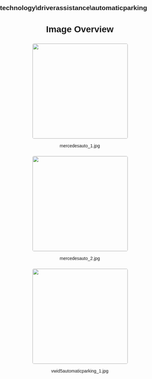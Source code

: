## technology\driverassistance\automaticparking
<style>
    body {
        font-family: Arial, sans-serif;
        margin: 0;
        padding: 0;
    }
    .image-gallery {
        display: flex;
        flex-wrap: wrap;
        gap: 10px;
        justify-content: center;
        padding: 10px;
    }
    .image-gallery img {
        width: 300px;
        height: auto;
        border: 1px solid #ddd;
        border-radius: 5px;
    }
    .image-gallery div {
        flex: 1 1 calc(33.333% - 20px); /* Three images per row on large screens */
        max-width: 300px;
        text-align: center;
    }
    @media (max-width: 768px) {
        .image-gallery div {
            flex: 1 1 calc(50% - 20px); /* Two images per row on medium screens */
        }
    }
    @media (max-width: 480px) {
        .image-gallery div {
            flex: 1 1 100%; /* One image per row on small screens */
        }
    }
</style>
<h1 style ="text-align: center;"> Image Overview </h1> <div class="image-gallery">
<div>
<img src="https://media.evkx.net/multimedia/technology/driverassistance/automaticparking/mercedesauto_1_st.jpg">
<p>mercedesauto_1.jpg</p>
</div>
<div>
<img src="https://media.evkx.net/multimedia/technology/driverassistance/automaticparking/mercedesauto_2_st.jpg">
<p>mercedesauto_2.jpg</p>
</div>
<div>
<img src="https://media.evkx.net/multimedia/technology/driverassistance/automaticparking/vwid5automaticparking_1_st.jpg">
<p>vwid5automaticparking_1.jpg</p>
</div>
</div>
